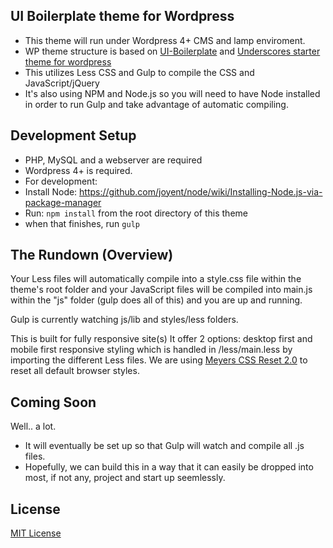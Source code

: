 ## UI Boilerplate theme for Wordpress

- This theme will run under Wordpress 4+ CMS and lamp enviroment.
- WP theme structure is based on [UI-Boilerplate](https://github.com/mediarain/ui-boilerplate) and [Underscores starter theme for wordpress](http://underscores.me/)
- This utilizes Less CSS and Gulp to compile the CSS and JavaScript/jQuery
- It's also using NPM and Node.js so you will need to have Node installed in order to run Gulp and take advantage of automatic compiling.

## Development Setup

- PHP, MySQL and a webserver are required
- Wordpress 4+ is required.
- For development:
- Install Node: https://github.com/joyent/node/wiki/Installing-Node.js-via-package-manager
- Run: `npm install` from the root directory of this theme
- when that finishes, run `gulp`

## The Rundown (Overview)

Your Less files will automatically compile into a style.css file within the theme's root folder and your JavaScript files will be compiled into main.js within the "js" folder (gulp does all of this) and you are up and running.

Gulp is currently watching js/lib and styles/less folders.

This is built for fully responsive site(s)
It offer 2 options: desktop first and mobile first responsive styling which is handled in /less/main.less by importing the different Less files.
We are using [Meyers CSS Reset 2.0](http://meyerweb.com/eric/tools/css/reset/) to reset all default browser styles.

## Coming Soon
Well.. a lot.

- It will eventually be set up so that Gulp will watch and compile all .js files.
- Hopefully, we can build this in a way that it can easily be dropped into most, if not any, project and start up seemlessly.

## License

[MIT License](http://opensource.org/licenses/MIT)